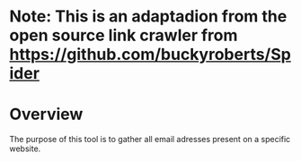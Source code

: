 # Note: This is an adaptadion from the open source link crawler from https://github.com/buckyroberts/Spider

# Overview
The purpose of this tool is to gather all email adresses present on a specific website.
